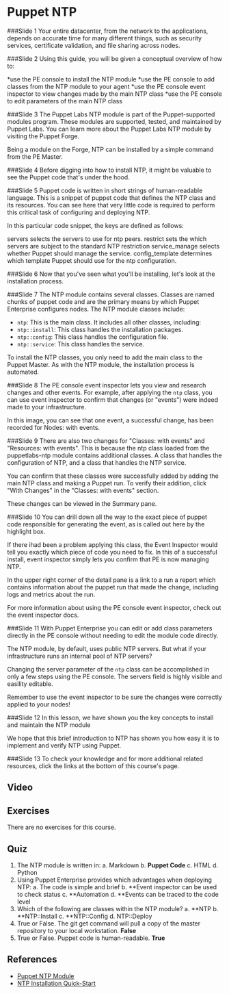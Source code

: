 # Puppet NTP

###Slide 1
Your entire datacenter, from the network to the applications, depends on accurate time for many different things, such as security services, certificate validation, and file sharing across nodes.


###Slide 2
Using this guide, you will be given a conceptual overview of how to:

*use the PE console to install the NTP module 
*use the PE console to  add classes from the NTP module to your agent 
*use the PE console event inspector to view changes made by the main NTP class
*use the PE console to edit parameters of the main NTP class


###Slide 3
The Puppet Labs NTP module is part of the Puppet-supported modules program. These modules are supported, tested, and maintained by Puppet Labs. You can learn more about the Puppet Labs NTP module by visiting the Puppet Forge. 

Being a module on the Forge, NTP can be installed by a simple command from the PE Master.


###Slide 4
Before digging into how to install NTP, it might be valuable to see the Puppet code that's under the hood.

###Slide 5
Puppet code is written in short strings of human-readable language. This is a snippet of puppet code that defines the NTP class and its resources. You can see here that very little code is required to perform this critical task of configuring and deploying NTP. 

In this particular code snippet, the keys are defined as follows:

servers selects the servers to use for ntp peers.
restrict sets the which servers are subject to the standard NTP restriction
service_manage selects whether Puppet should manage the service.
config_template determines which template Puppet should use for the ntp configuration.


###Slide 6
Now that you've seen what you'll be installing, let's look at the installation process.

###Slide 7
The NTP module contains several classes. Classes are named chunks of puppet code and are the primary means by which Puppet Enterprise configures nodes. The NTP module classes include:
 
* `ntp`: This is the main class. It includes all other classes, including:
* `ntp::install`: This class handles the installation packages.
* `ntp::config`: This class handles the configuration file.
* `ntp::service`: This class handles the service.

To install the NTP classes, you only need to add the main class to the Puppet Master. As with the NTP module, the installation process is automated. 


###Slide 8
The PE console event inspector lets you view and research changes and other events. For example, after applying the `ntp` class, you can use event inspector to confirm that changes (or "events") were indeed made to your infrastructure. 

In this image, you can see that one event, a successful change, has been recorded for Nodes: with events. 




###Slide 9
There are also two changes for "Classes: with events" and "Resources: with events". This is because the ntp class loaded from the puppetlabs-ntp module contains additional classes. A class that handles the configuration of NTP, and a class that handles the NTP service.

You can confirm that these classes were successfully added by adding the main NTP class and making a Puppet run. To verify their addition,  click "With Changes" in the "Classes: with events" section. 

These changes can be viewed in the Summary pane.


###Slide 10
You can drill down all the way to the exact piece of puppet code responsible for generating the event, as is called out here by the highlight box. 

If there ihad been a problem applying this class, the Event Inspector would tell you exactly which piece of code you need to fix. In this of a successful install, event inspector simply lets you confirm that PE is now managing NTP.

In the upper right corner of the detail pane is a link to a run a report which contains information about the puppet run that made the change, including logs and metrics about the run. 

For more information about using the PE console event inspector, check out the event inspector docs. 


###Slide 11
With Puppet Enterprise you can edit or add class parameters directly in the PE console without needing to edit the module code directly. 

The NTP module, by default, uses public NTP servers. But what if your infrastructure runs an internal pool of NTP servers? 

Changing the server parameter of the `ntp` class can be accomplished in only a few steps using the PE console. The servers field is highly visible and easility editable.

Remember to use the event inspector to be sure the changes were correctly applied to your nodes!


###Slide 12
In this lesson, we have shown you the key concepts to install and maintain the NTP module

We hope that this brief introduction to NTP has shown you how easy it is to implement and verify NTP using Puppet.


###Slide 13
To check your knowledge and for more additional related resources,  click the links at the bottom of this course's page.





## Video ##

## Exercises ##
There are no exercises for this course.

## Quiz ##

1. The NTP module is written in:
	a. Markdown
	b. **Puppet Code**
	c. HTML	
	d. Python
2. Using Puppet Enterprise provides which advantages when deploying NTP:
	a. The code is simple and brief
	b. **Event inspector can be used to check status
	c. **Automation
	d. **Events can be traced to the code level
3. Which of the following are classes within the NTP module?
	a. **NTP
	b. **NTP::Install
	c. **NTP::Config
	d. NTP::Deploy
4. True or False. The git get command will pull a copy of the master repository to your local workstation. **False**
5. True or False. Puppet code is human-readable. **True**

## References ##
* [Puppet NTP Module](https://forge.puppetlabs.com/puppetlabs/ntp)
* [NTP Installation Quick-Start](https://docs.puppetlabs.com/pe/latest/quick_start_ntp.html)